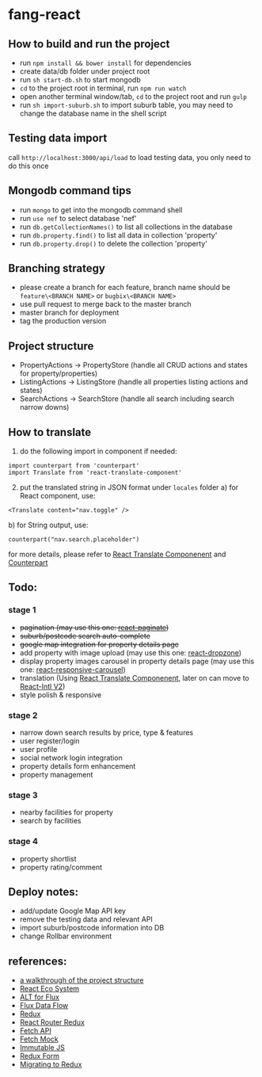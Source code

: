 # fang-react

## How to build and run the project

* run `npm install && bower install` for dependencies
* create data/db folder under project root
* run `sh start-db.sh` to start mongodb
* `cd` to the project root in terminal, run `npm run watch`
* open another terminal window/tab, `cd` to the project root and run `gulp`
* run `sh import-suburb.sh` to import suburb table, you may need to change the database name in the shell script

## Testing data import

call `http://localhost:3000/api/load` to load testing data, you only need to do this once

## Mongodb command tips

* run `mongo` to get into the mongodb command shell
* run `use nef` to select database 'nef'
* run `db.getCollectionNames()` to list all collections in the database
* run `db.property.find()` to list all data in collection 'property'
* run `db.property.drop()` to delete the collection 'property'

## Branching strategy

* please create a branch for each feature, branch name should be `feature\<BRANCH NAME>` or `bugbix\<BRANCH NAME>`
* use pull request to merge back to the master branch
* master branch for deployment
* tag the production version

## Project structure

* PropertyActions -> PropertyStore (handle all CRUD actions and states for property/properties)
* ListingActions -> ListingStore (handle all properties listing actions and states)
* SearchActions -> SearchStore (handle all search including search narrow downs)

## How to translate

1) do the following import in component if needed:
  ```
  import counterpart from 'counterpart'
  import Translate from 'react-translate-component'
  ```
2) put the translated string in JSON format under `locales` folder 
  a) for React component, use:
  ```
  <Translate content="nav.toggle" />
  ```
  b) for String output, use:
  ```
  counterpart("nav.search.placeholder")
  ```
for more details, please refer to [React Translate Componenent](https://github.com/martinandert/react-translate-component) and [Counterpart](https://github.com/martinandert/counterpart)

## Todo:

### stage 1
* ~~pagination (may use this one: [react-paginate](https://github.com/AdeleD/react-paginate))~~
* ~~suburb/postcode search auto-complete~~
* ~~google map integration for property details page~~
* add property with image upload (may use this one: [react-dropzone](https://github.com/okonet/react-dropzone))
* display property images carousel in property details page (may use this one: [react-responsive-carousel](https://github.com/leandrowd/react-responsive-carousel))
* translation (Using [React Translate Componenent](https://github.com/martinandert/react-translate-component), later on can move to [React-Intl V2](https://github.com/yahoo/react-intl/issues/162))
* style polish & responsive

### stage 2
* narrow down search results by price, type & features
* user register/login
* user profile
* social network login integration
* property details form enhancement
* property management

### stage 3
* nearby facilities for property
* search by facilities

### stage 4
* property shortlist
* property rating/comment

## Deploy notes:

* add/update Google Map API key
* remove the testing data and relevant API
* import suburb/postcode information into DB
* change Rollbar environment

## references:

- [a walkthrough of the project structure](http://sahatyalkabov.com/create-a-character-voting-app-using-react-nodejs-mongodb-and-socketio/)
- [React Eco System](http://www.toptal.com/react/navigating-the-react-ecosystem)
- [ALT for Flux](http://alt.js.org/guide/)
- [Flux Data Flow](http://rackt.org/redux/docs/basics/DataFlow.html)
- [Redux](http://rackt.org/redux/docs/basics/index.html)
- [React Router Redux](https://github.com/reactjs/react-router-redux)
- [Fetch API](https://github.com/github/fetch)
- [Fetch Mock](https://github.com/wheresrhys/fetch-mock)
- [Immutable JS](https://github.com/facebook/immutable-js)
- [Redux Form](http://erikras.github.io/redux-form)
- [Migrating to Redux](http://redux.js.org/docs/recipes/MigratingToRedux.html)
